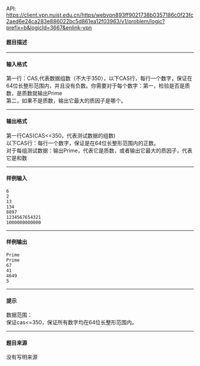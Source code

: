 API: https://client.vpn.nuist.edu.cn/https/webvpn893ff9021738b0357186c0f23fc2aed6e24ca283e886022bc5d861ea12f03963/v1/problem/logic?prefix=b&logicId=3667&enlink-vpn

#### 题目描述

---

#### 输入格式

第一行：CAS,代表数据组数（不大于350），以下CAS行，每行一个数字，保证在64位长整形范围内，并且没有负数。你需要对于每个数字：第一，检验是否是质数，是质数就输出Prime  
第二，如果不是质数，输出它最大的质因子是哪个。  

---

#### 输出格式

第一行CAS(CAS<=350，代表测试数据的组数)  
以下CAS行：每行一个数字，保证是在64位长整形范围内的正数。  
对于每组测试数据：输出Prime，代表它是质数，或者输出它最大的质因子，代表它是和数  

---

#### 样例输入
```
6 
2 
13 
134 
8897 
1234567654321 
1000000000000 

```

---

#### 样例输出
```
Prime 
Prime 
67 
41 
4649 
5 

```

---

#### 提示

数据范围：  
保证cas<=350，保证所有数字均在64位长整形范围内。  

---

#### 题目来源

没有写明来源